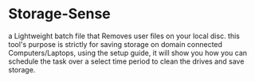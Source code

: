 # Storage-Sense
a Lightweight batch file that Removes user files on your local disc. this tool's purpose is strictly for saving storage on domain connected Computers/Laptops, using the setup guide, it will show you how you can schedule the task over a select time period to clean the drives and save storage. 
